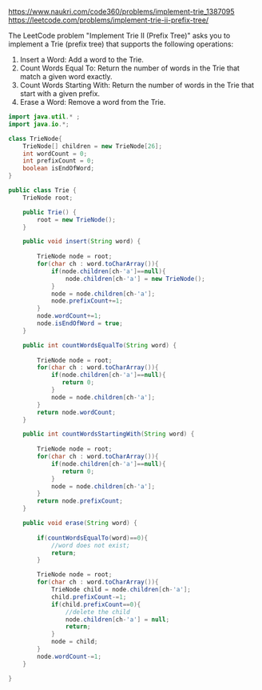 https://www.naukri.com/code360/problems/implement-trie_1387095
https://leetcode.com/problems/implement-trie-ii-prefix-tree/

The LeetCode problem "Implement Trie II (Prefix Tree)" asks you to implement a Trie (prefix tree) that supports the following operations:

1. Insert a Word: Add a word to the Trie.
2. Count Words Equal To: Return the number of words in the Trie that match a given word exactly.
3. Count Words Starting With: Return the number of words in the Trie that start with a given prefix.
4. Erase a Word: Remove a word from the Trie.

```java
import java.util.* ;
import java.io.*; 

class TrieNode{
    TrieNode[] children = new TrieNode[26];
    int wordCount = 0;
    int prefixCount = 0;
    boolean isEndOfWord;
}

public class Trie {
    TrieNode root;

    public Trie() {
        root = new TrieNode();
    }

    public void insert(String word) {
        
        TrieNode node = root;
        for(char ch : word.toCharArray()){
            if(node.children[ch-'a']==null){
                node.children[ch-'a'] = new TrieNode();
            }
            node = node.children[ch-'a'];
            node.prefixCount+=1;
        }
        node.wordCount+=1;
        node.isEndOfWord = true;
    }

    public int countWordsEqualTo(String word) {
        
        TrieNode node = root;
        for(char ch : word.toCharArray()){
            if(node.children[ch-'a']==null){
               return 0;
            }
            node = node.children[ch-'a'];
        }
        return node.wordCount;
    }

    public int countWordsStartingWith(String word) {
        
        TrieNode node = root;
        for(char ch : word.toCharArray()){
            if(node.children[ch-'a']==null){
               return 0;
            }
            node = node.children[ch-'a'];
        }
        return node.prefixCount;
    }

    public void erase(String word) {
        
        if(countWordsEqualTo(word)==0){
            //word does not exist;
            return;
        }

        TrieNode node = root;
        for(char ch : word.toCharArray()){
            TrieNode child = node.children[ch-'a'];
            child.prefixCount-=1;
            if(child.prefixCount==0){
                //delete the child
                node.children[ch-'a'] = null;
                return;
            }
            node = child;
        }
        node.wordCount-=1;
    }

}
```